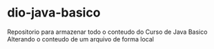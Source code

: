 # dio-java-basico
Repositorio para armazenar todo o conteudo do Curso de Java Basico
Alterando o conteudo de um arquivo de forma local
